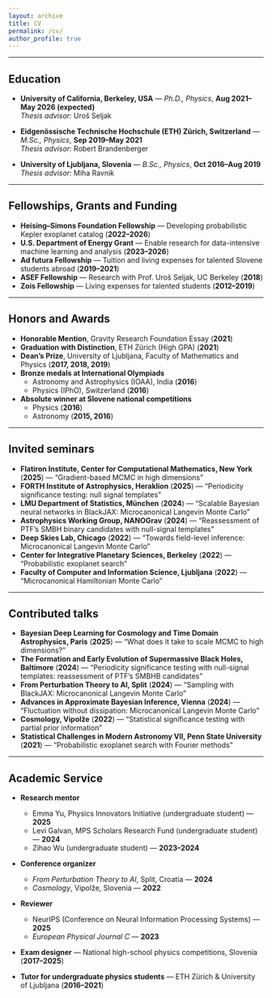 ```yaml
---
layout: archive
title: CV
permalink: /cv/
author_profile: true
---
```


---

## Education

- **University of California, Berkeley, USA** — *Ph.D., Physics*, **Aug 2021–May 2026 (expected)**  
  *Thesis advisor:* Uroš Seljak

- **Eidgenössische Technische Hochschule (ETH) Zürich, Switzerland** — *M.Sc., Physics*, **Sep 2019–May 2021**  
  *Thesis advisor:* Robert Brandenberger

- **University of Ljubljana, Slovenia** — *B.Sc., Physics*, **Oct 2016–Aug 2019**  
  *Thesis advisor:* Miha Ravnik

---

## Fellowships, Grants and Funding

- **Heising–Simons Foundation Fellowship** — Developing probabilistic Kepler exoplanet catalog (**2022–2026**)
- **U.S. Department of Energy Grant** — Enable research for data-intensive machine learning and analysis (**2023–2026**)
- **Ad futura Fellowship** — Tuition and living expenses for talented Slovene students abroad (**2019–2021**)
- **ASEF Fellowship** — Research with Prof. Uroš Seljak, UC Berkeley (**2018**)
- **Zois Fellowship** — Living expenses for talented students (**2012–2019**)

---

## Honors and Awards

- **Honorable Mention**, Gravity Research Foundation Essay (**2021**)
- **Graduation with Distinction**, ETH Zürich (High GPA) (**2021**)
- **Dean’s Prize**, University of Ljubljana, Faculty of Mathematics and Physics (**2017, 2018, 2019**)
- **Bronze medals at International Olympiads**  
  - Astronomy and Astrophysics (IOAA), India (**2016**)  
  - Physics (IPhO), Switzerland (**2016**)
- **Absolute winner at Slovene national competitions**  
  - Physics (**2016**)  
  - Astronomy (**2015, 2016**)

---

## Invited seminars

- **Flatiron Institute, Center for Computational Mathematics, New York** (**2025**) — “Gradient-based MCMC in high dimensions”
- **FORTH Institute of Astrophysics, Heraklion** (**2025**) — “Periodicity significance testing: null signal templates”
- **LMU Department of Statistics, München** (**2024**) — “Scalable Bayesian neural networks in BlackJAX: Microcanonical Langevin Monte Carlo”
- **Astrophysics Working Group, NANOGrav** (**2024**) — “Reassessment of PTF’s SMBH binary candidates with null-signal templates”
- **Deep Skies Lab, Chicago** (**2022**) — “Towards field-level inference: Microcanonical Langevin Monte Carlo”
- **Center for Integrative Planetary Sciences, Berkeley** (**2022**) — “Probabilistic exoplanet search”
- **Faculty of Computer and Information Science, Ljubljana** (**2022**) — “Microcanonical Hamiltonian Monte Carlo”

---

## Contributed talks

- **Bayesian Deep Learning for Cosmology and Time Domain Astrophysics, Paris** (**2025**) — “What does it take to scale MCMC to high dimensions?”
- **The Formation and Early Evolution of Supermassive Black Holes, Baltimore** (**2024**) — “Periodicity significance testing with null-signal templates: reassessment of PTF’s SMBHB candidates”
- **From Perturbation Theory to AI, Split** (**2024**) — “Sampling with BlackJAX: Microcanonical Langevin Monte Carlo”
- **Advances in Approximate Bayesian Inference, Vienna** (**2024**) — “Fluctuation without dissipation: Microcanonical Langevin Monte Carlo”
- **Cosmology, Vipolže** (**2022**) — “Statistical significance testing with partial prior information”
- **Statistical Challenges in Modern Astronomy VII, Penn State University** (**2021**) — “Probabilistic exoplanet search with Fourier methods”

---

## Academic Service

- **Research mentor**  
  - Emma Yu, Physics Innovators Initiative (undergraduate student) — **2025**  
  - Levi Galvan, MPS Scholars Research Fund (undergraduate student) — **2024**  
  - Zihao Wu (undergraduate student) — **2023–2024**  

- **Conference organizer**  
  - *From Perturbation Theory to AI*, Split, Croatia — **2024**  
  - *Cosmology*, Vipolže, Slovenia — **2022**

- **Reviewer**  
  - NeurIPS (Conference on Neural Information Processing Systems) — **2025**  
  - *European Physical Journal C* — **2023**

- **Exam designer** — National high-school physics competitions, Slovenia (**2017–2025**)

- **Tutor for undergraduate physics students** — ETH Zürich & University of Ljubljana (**2016–2021**)
